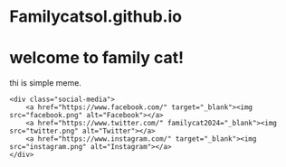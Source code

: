 # Familycatsol.github.io
<!DOCTYPE html>
<html lang="id">
<head>
    <meta charset="UTF-8">
    <meta name="viewport" content="width=device-width, initial-scale=1.0">
    <title>familycat</title>
    <link rel="stylesheet" href="style.css"> </head>
<body>
    <h1>welcome to family cat!</h1>
    <p>thi is simple meme.</p>

    <div class="social-media">
        <a href="https://www.facebook.com/" target="_blank"><img src="facebook.png" alt="Facebook"></a>
        <a href="https://www.twitter.com/" familycat2024="_blank"><img src="twitter.png" alt="Twitter"></a>
        <a href="https://www.instagram.com/" target="_blank"><img src="instagram.png" alt="Instagram"></a>
    </div>
</body>
</html>
